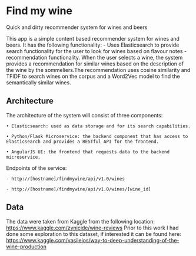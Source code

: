 # Find my wine
Quick and dirty recommender system for wines and beers

This app is a simple content based recommender system for wines and beers. It has the following functionality:
	- Uses Elasticsearch to provide search functionality for the user to look for wines based on flavour notes
	- recommendation functionality. When the user selects a wine, the system provides a recommendation for similar wines based on the description of the wine by the sommeliers.The recommendation uses cosine similarity and TFIDF to search wines on the corpus and a Word2Vec model to find the semantically similar wines.


## Architecture
The architecture of the system will consist of three components:

    • Elasticsearch: used as data storage and for its search capabilities.
    
    • Python/Flask Microservice: the backend component that has access to Elasticsearch and provides a RESTful API for the frontend.
    
    • AngularJS UI: the frontend that requests data to the backend microservice.


Endpoints of the service:

	- http://[hostname]/findmywine/api/v1.0/wines
	
	- http://[hostname]/findmywine/api/v1.0/wines/[wine_id]



## Data
The data were taken from Kaggle from the following location: https://www.kaggle.com/zynicide/wine-reviews
Prior to this work I had done some exploration to this dataset, if interested it can be found here: https://www.kaggle.com/vasileios/way-to-deep-understanding-of-the-wine-production






